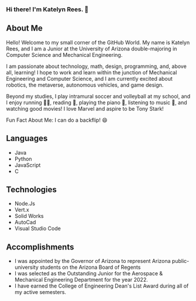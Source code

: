 ### Hi there! I'm Katelyn Rees. 👋

## About Me
Hello! Welcome to my small corner of the GitHub World. My name is Katelyn Rees, and I am a Junior at the University of Arizona double-majoring in Computer Science and Mechanical Engineering.

I am passionate about technology, math, design, programming, and, above all, learning! I hope to work and learn within the junction of Mechanical Engineering and Computer Science, and I am currently excited about robotics, the metaverse, autonomous vehicles, and game design.

Beyond my studies, I play intramural soccer and volleyball at my school, and I enjoy running 🏃‍♀️, reading 📖, playing the piano 🎹, listening to music 🎵, and watching good movies! I love Marvel and aspire to be Tony Stark!

Fun Fact About Me: I can do a backflip! 😄

## Languages
* Java
* Python
* JavaScript
* C

## Technologies
* Node.Js
* Vert.x
* Solid Works
* AutoCad
* Visual Studio Code

## Accomplishments
* I was appointed by the Governor of Arizona to represent Arizona public-university students on the Arizona Board of Regents
* I was selected as the Outstanding Junior for the Aerospace & Mechanical Engineering Department for the year 2022.
* I have earned the College of Engineering Dean's List Award during all of my active semesters.


<!--
**krodders/krodders** is a ✨ _special_ ✨ repository because its `README.md` (this file) appears on your GitHub profile.

Here are some ideas to get you started:

- 🔭 I’m currently working on ...
- 🌱 I’m currently learning ...
- 👯 I’m looking to collaborate on ...
- 🤔 I’m looking for help with ...
- 💬 Ask me about ...
- 📫 How to reach me: ...
- 😄 Pronouns: ...
- ⚡ Fun fact: ...
-->
